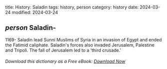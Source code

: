 title: History: Saladin
tags: history, person
category: history
date: 2024-03-24
modified: 2024-03-24

## _person_  Saladin-
1169-
Saladin lead Sunni Muslims of Syria in an
  invasion of Egypt and ended the Fatimid caliphate.   Saladin's
  forces also invaded Jerusalem, Palestine and Tripoli.  The fall of
  Jerusalem led to a 'third crusade.'


###### Download *this* dictionary as a Free eBook: [Download Now]({static}static/SerfHistoryDictionary.pdf)

